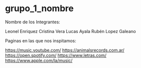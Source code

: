 # grupo_1_nombre

Nombre de los Integrantes:

Leonel Enriquez
Cristina Vera
Lucas Ayala
Rubén Lopez Galeano

Paginas en las que nos inspitamos:

https://music.youtube.com/
https://animalsrecords.com.ar/
https://open.spotify.com/
https://www.letras.com/
https://www.apple.com/la/music/
